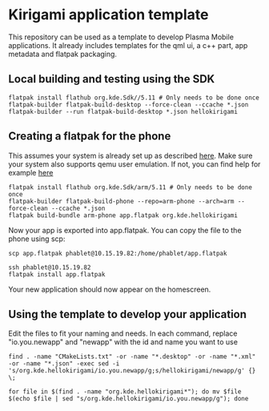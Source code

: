 # Kirigami application template

This repository can be used as a template to develop Plasma Mobile applications.
It already includes templates for the qml ui, a c++ part, app metadata and flatpak packaging.

## Local building and testing using the SDK
```
flatpak install flathub org.kde.Sdk//5.11 # Only needs to be done once
flatpak-builder flatpak-build-desktop --force-clean --ccache *.json
flatpak-builder --run flatpak-build-desktop *.json hellokirigami
```

## Creating a flatpak for the phone
This assumes your system is already set up as described [here](https://community.kde.org/Guidelines_and_HOWTOs/Flatpak).
Make sure your system also supports qemu user emulation. If not, you can find help for example [here](https://wiki.debian.org/QemuUserEmulation)

```
flatpak install flathub org.kde.Sdk/arm/5.11 # Only needs to be done once
flatpak-builder flatpak-build-phone --repo=arm-phone --arch=arm --force-clean --ccache *.json
flatpak build-bundle arm-phone app.flatpak org.kde.hellokirigami
```

Now your app is exported into app.flatpak. You can copy the file to the phone using scp:
```
scp app.flatpak phablet@10.15.19.82:/home/phablet/app.flatpak
```

```
ssh phablet@10.15.19.82
flatpak install app.flatpak
```

Your new application should now appear on the homescreen.


## Using the template to develop your application
Edit the files to fit your naming and needs. In each command, replace "io.you.newapp" and "newapp" with the id and name you want to use

```
find . -name "CMakeLists.txt" -or -name "*.desktop" -or -name "*.xml" -or -name "*.json" -exec sed -i 's/org.kde.hellokirigami/io.you.newapp/g;s/hellokirigami/newapp/g' {} \;

for file in $(find . -name "org.kde.hellokirigami*"); do mv $file $(echo $file | sed "s/org.kde.hellokirigami/io.you.newapp/g"); done
```
